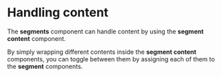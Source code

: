 # Handling content

The **segments** component can handle content by using the **segment content** component.

By simply wrapping different contents inside the **segment content** components, you can toggle between them by assigning each of them to the **segment** components.